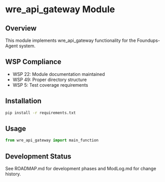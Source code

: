 # wre_api_gateway Module

## Overview
This module implements wre_api_gateway functionality for the Foundups-Agent system.

## WSP Compliance
- WSP 22: Module documentation maintained
- WSP 49: Proper directory structure
- WSP 5: Test coverage requirements

## Installation
```bash
pip install -r requirements.txt
```

## Usage
```python
from wre_api_gateway import main_function
```

## Development Status
See ROADMAP.md for development phases and ModLog.md for change history.
